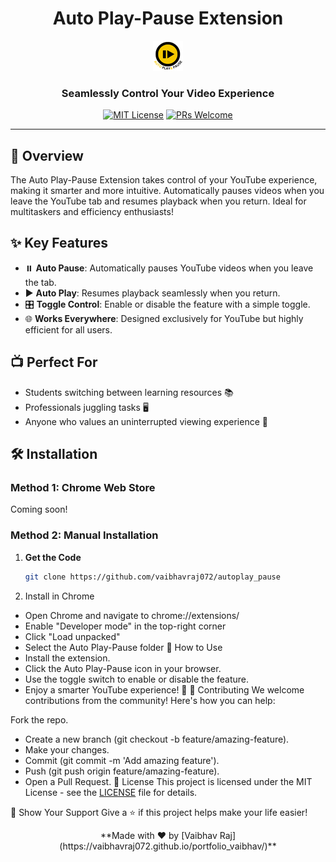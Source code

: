<div align="center">
  
# Auto Play-Pause Extension

![Auto Play-Pause Logo](icons/icon48.png)

### Seamlessly Control Your Video Experience

[![MIT License](https://img.shields.io/badge/License-MIT-blue.svg)](LICENSE)
[![PRs Welcome](https://img.shields.io/badge/PRs-welcome-brightgreen.svg)](CONTRIBUTING.md)
<!--[![GitHub issues](https://img.shields.io/github/issues/yourusername/auto-play-pause)](.github/ISSUE_TEMPLATE)-->

</div>

---

## 🚀 Overview

The Auto Play-Pause Extension takes control of your YouTube experience, making it smarter and more intuitive. Automatically pauses videos when you leave the YouTube tab and resumes playback when you return. Ideal for multitaskers and efficiency enthusiasts!

## ✨ Key Features

- ⏸️ **Auto Pause**: Automatically pauses YouTube videos when you leave the tab.
- ▶️ **Auto Play**: Resumes playback seamlessly when you return.
- 🎛️ **Toggle Control**: Enable or disable the feature with a simple toggle.
- 🌐 **Works Everywhere**: Designed exclusively for YouTube but highly efficient for all users.

## 📺 Perfect For

- Students switching between learning resources 📚
- Professionals juggling tasks 🖥️
- Anyone who values an uninterrupted viewing experience 🎥

## 🛠️ Installation

### Method 1: Chrome Web Store
Coming soon!

### Method 2: Manual Installation

1. **Get the Code**
   ```bash
   git clone https://github.com/vaibhavraj072/autoplay_pause
2. Install in Chrome
- Open Chrome and navigate to chrome://extensions/
- Enable "Developer mode" in the top-right corner
- Click "Load unpacked"
- Select the Auto Play-Pause folder
🎯 How to Use
- Install the extension.
- Click the Auto Play-Pause icon in your browser.
- Use the toggle switch to enable or disable the feature.
- Enjoy a smarter YouTube experience! 🎉
🤝 Contributing
We welcome contributions from the community! Here's how you can help:

Fork the repo.
- Create a new branch (git checkout -b feature/amazing-feature).
- Make your changes.
- Commit (git commit -m 'Add amazing feature').
- Push (git push origin feature/amazing-feature).
- Open a Pull Request.
📝 License
This project is licensed under the MIT License - see the [LICENSE](LICENSE) file for details.

🌟 Show Your Support
Give a ⭐️ if this project helps make your life easier!

<div align="center">
**Made with ❤️ by [Vaibhav Raj] (https://vaibhavraj072.github.io/portfolio_vaibhav/)**


</div> 
